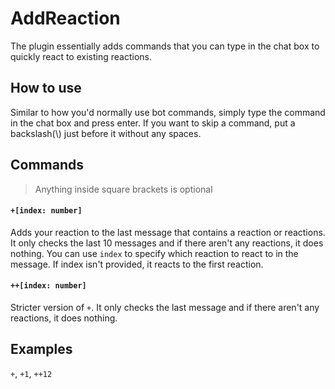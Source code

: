 # AddReaction
The plugin essentially adds commands that you can type in the chat box to quickly react to existing reactions.

## How to use
Similar to how you'd normally use bot commands, simply type the command in the chat box and press enter. If you want to skip a command, put a backslash(\\) just before it without any spaces.

## Commands
> Anything inside square brackets is optional

#### ```+[index: number]```
Adds your reaction to the last message that contains a reaction or reactions. It only checks the last 10 messages and if there aren't any reactions, it does nothing. You can use ```index``` to specify which reaction to react to in the message. If index isn't provided, it reacts to the first reaction.

#### ```++[index: number]```
Stricter version of ```+```. It only checks the last message and if there aren't any reactions, it does nothing.

## Examples
```+```, ```+1```, ```++12```
